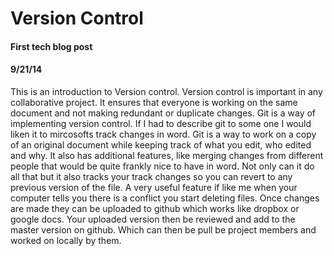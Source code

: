 # Version Control
#### First tech blog post
#### 9/21/14

This is an introduction to Version control. Version control is important in any collaborative project. It ensures that everyone is working on the same document and not making redundant or duplicate changes. Git is a way of implementing version control. If I had to describe git to some one I would liken it to mircosofts track changes in word. Git is a way to work on a copy of an original document while keeping track of what you edit, who edited and why. It also has additional features, like merging changes from different people that would be quite frankly nice to have in word. Not only can it do all that but it also tracks your track changes so you can revert to any previous version of the file.  A very useful feature if like me when your computer tells you there is a conflict you start deleting files.  Once changes are made they can be uploaded to github which works like dropbox or google docs. Your uploaded version then be reviewed and add to the master version on github. Which can then be pull be project members and worked on locally by them.